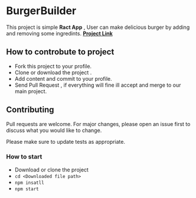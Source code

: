 # BurgerBuilder
This project is simple **Ract App** , User can make delicious burger by adding and removing some ingredints.
[**Project Link**](https://github.com/midnightgamer/BurgerBuilder)

## How to controbute to project
* Fork this project to your profile.
* Clone or download the project .
* Add content and commit to your profile.
* Send Pull Request , if everything will fine ill accept and merge to our main project.
## Contributing
Pull requests are welcome. For major changes, please open an issue first to discuss what you would like to change.

Please make sure to update tests as appropriate.

### How to start
* Download or clone the project
* `cd <Downloaded file path>`
* `npm insatll`
* `npm start`
